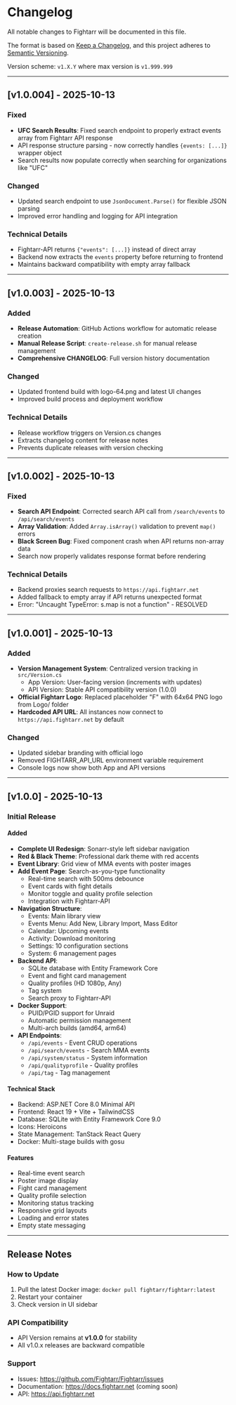# Changelog

All notable changes to Fightarr will be documented in this file.

The format is based on [Keep a Changelog](https://keepachangelog.com/en/1.0.0/),
and this project adheres to [Semantic Versioning](https://semver.org/spec/v2.0.0.html).

Version scheme: `v1.X.Y` where max version is `v1.999.999`

---

## [v1.0.004] - 2025-10-13

### Fixed
- **UFC Search Results**: Fixed search endpoint to properly extract events array from Fightarr API response
- API response structure parsing - now correctly handles `{events: [...]}` wrapper object
- Search results now populate correctly when searching for organizations like "UFC"

### Changed
- Updated search endpoint to use `JsonDocument.Parse()` for flexible JSON parsing
- Improved error handling and logging for API integration

### Technical Details
- Fightarr-API returns `{"events": [...]}` instead of direct array
- Backend now extracts the `events` property before returning to frontend
- Maintains backward compatibility with empty array fallback

---

## [v1.0.003] - 2025-10-13

### Added
- **Release Automation**: GitHub Actions workflow for automatic release creation
- **Manual Release Script**: `create-release.sh` for manual release management
- **Comprehensive CHANGELOG**: Full version history documentation

### Changed
- Updated frontend build with logo-64.png and latest UI changes
- Improved build process and deployment workflow

### Technical Details
- Release workflow triggers on Version.cs changes
- Extracts changelog content for release notes
- Prevents duplicate releases with version checking

---

## [v1.0.002] - 2025-10-13

### Fixed
- **Search API Endpoint**: Corrected search API call from `/search/events` to `/api/search/events`
- **Array Validation**: Added `Array.isArray()` validation to prevent `map()` errors
- **Black Screen Bug**: Fixed component crash when API returns non-array data
- Search now properly validates response format before rendering

### Technical Details
- Backend proxies search requests to `https://api.fightarr.net`
- Added fallback to empty array if API returns unexpected format
- Error: "Uncaught TypeError: s.map is not a function" - RESOLVED

---

## [v1.0.001] - 2025-10-13

### Added
- **Version Management System**: Centralized version tracking in `src/Version.cs`
  - App Version: User-facing version (increments with updates)
  - API Version: Stable API compatibility version (1.0.0)
- **Official Fightarr Logo**: Replaced placeholder "F" with 64x64 PNG logo from Logo/ folder
- **Hardcoded API URL**: All instances now connect to `https://api.fightarr.net` by default

### Changed
- Updated sidebar branding with official logo
- Removed FIGHTARR_API_URL environment variable requirement
- Console logs now show both App and API versions

---

## [v1.0.0] - 2025-10-13

### Initial Release

#### Added
- **Complete UI Redesign**: Sonarr-style left sidebar navigation
- **Red & Black Theme**: Professional dark theme with red accents
- **Event Library**: Grid view of MMA events with poster images
- **Add Event Page**: Search-as-you-type functionality
  - Real-time search with 500ms debounce
  - Event cards with fight details
  - Monitor toggle and quality profile selection
  - Integration with Fightarr-API
- **Navigation Structure**:
  - Events: Main library view
  - Events Menu: Add New, Library Import, Mass Editor
  - Calendar: Upcoming events
  - Activity: Download monitoring
  - Settings: 10 configuration sections
  - System: 6 management pages
- **Backend API**:
  - SQLite database with Entity Framework Core
  - Event and fight card management
  - Quality profiles (HD 1080p, Any)
  - Tag system
  - Search proxy to Fightarr-API
- **Docker Support**:
  - PUID/PGID support for Unraid
  - Automatic permission management
  - Multi-arch builds (amd64, arm64)
- **API Endpoints**:
  - `/api/events` - Event CRUD operations
  - `/api/search/events` - Search MMA events
  - `/api/system/status` - System information
  - `/api/qualityprofile` - Quality profiles
  - `/api/tag` - Tag management

#### Technical Stack
- Backend: ASP.NET Core 8.0 Minimal API
- Frontend: React 19 + Vite + TailwindCSS
- Database: SQLite with Entity Framework Core 9.0
- Icons: Heroicons
- State Management: TanStack React Query
- Docker: Multi-stage builds with gosu

#### Features
- Real-time event search
- Poster image display
- Fight card management
- Quality profile selection
- Monitoring status tracking
- Responsive grid layouts
- Loading and error states
- Empty state messaging

---

## Release Notes

### How to Update
1. Pull the latest Docker image: `docker pull fightarr/fightarr:latest`
2. Restart your container
3. Check version in UI sidebar

### API Compatibility
- API Version remains at **v1.0.0** for stability
- All v1.0.x releases are backward compatible

### Support
- Issues: https://github.com/Fightarr/Fightarr/issues
- Documentation: https://docs.fightarr.net (coming soon)
- API: https://api.fightarr.net

